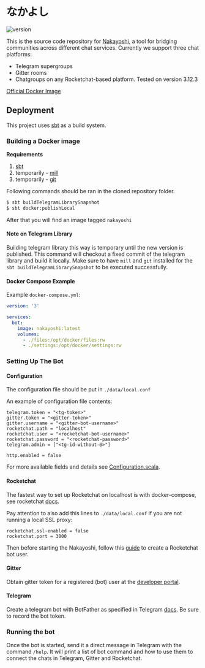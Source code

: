 # なかよし
![version](https://img.shields.io/docker/v/soramitsu/nakayoshi?color=blue&sort=date)

This is the source code repository for [Nakayoshi], a tool for bridging communities across different chat services.
Currently we support three chat platforms:
 - Telegram supergroups
 - Gitter rooms
 - Chatgroups on any Rocketchat-based platform. Tested on version 3.12.3

[Nakayoshi]: https://github.com/soramitsu/nakayoshi

[Official Docker Image](https://hub.docker.com/r/soramitsu/nakayoshi)

## Deployment

This project uses [sbt] as a build system.

[sbt]: https://www.scala-sbt.org/

### Building a Docker image

**Requirements**
1. [sbt](https://www.scala-sbt.org/)
2. temporarily - [mill](https://com-lihaoyi.github.io/mill/)
3. temporarily - [git](https://git-scm.com/)

Following commands should be ran in the cloned repository folder.

```sh
$ sbt buildTelegramLibrarySnapshot
$ sbt docker:publishLocal
```

After that you will find an image tagged `nakayoshi`

#### Note on Telegram Library

Building telegram library this way is temporary until the new version is published. This command will checkout a fixed commit of the telegram library and build it locally. Make sure to have `mill` and `git` installed for the `sbt buildTelegramLibrarySnapshot` to be executed successfully.

#### Docker Compose Example

Example `docker-compose.yml`:

```yml
version: '3'

services:
  bot:
    image: nakayoshi:latest
    volumes:
      - ./files:/opt/docker/files:rw
      - ./settings:/opt/docker/settings:rw
```
### Setting Up The Bot

#### Configuration

The configuration file should be put in `./data/local.conf`

An example of configuration file contents:
```
telegram.token = "<tg-token>"
gitter.token = "<gitter-token>"
gitter.username = "<gitter-bot-username>"
rocketchat.path = "localhost"
rocketchat.user = "<rocketchat-bot-username>"
rocketchat.password = "<rocketchat-password>"
telegram.admin = ["<tg-id-without-@>"]

http.enabled = false
```

For more available fields and details see [Configuration.scala](./src/main/scala/jp/co/soramitsu/nakayoshi/Configuration.scala).

#### Rocketchat

The fastest way to set up Rocketchat on localhost is with docker-compose, see rocketchat [docs](https://docs.rocket.chat/installation/docker-containers/docker-compose).

Pay attention to also add this lines to `./data/local.conf` if you are not running a local SSL proxy:
```
rocketchat.ssl-enabled = false
rocketchat.port = 3000
```

Then before starting the Nakayoshi, follow this [guide](https://developer.rocket.chat/guides/bots/create-and-run-a-bot) to create a Rocketchat bot user.

#### Gitter

Obtain gitter token for a registered (bot) user at the [developer portal](https://developer.gitter.im/docs/welcome).

#### Telegram

Create a telegram bot with BotFather as specified in Telegram [docs](https://core.telegram.org/bots#6-botfather). Be sure to record the bot token.

### Running the bot

Once the bot is started, send it a direct message in Telegram with the command `/help`. It will print a list of bot command and how to use them to connect the chats in Telegram, Gitter and Rocketchat.

